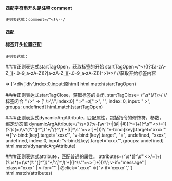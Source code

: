 


#### 匹配字符串开头是注释  comment
    正则表达式：comment=/^<!\--/

#### 匹配


#### 标签开头位置匹配
    正则表达式：
    
    
    
    
    
 
####正则表达式startTagOpen，获取标签的开始
    startTagOpen=/^<\/((?:[a-zA-Z_][\-\.0-9_a-zA-Z])?[a-zA-Z_][\-\.0-9_a-zA-Z])[^>]*>/
    //获取开始标签内容  <div></div> => ['<div','div',index:0,input:原html] 
    html.match(startTagOpen)
    
####正则表达式startTagClose，获取标签的关闭.
    startTagClose= /^\s*(\/?)>/
    //标签闭合 “ />” => [' />','/',index:0]  “  >” =》[" >", "", index: 0, input: " >", groups: undefined]
    html.match(startTagOpen)  
    
####正则表达式dynamicArgAttribute，匹配属性，包括指令的修饰符，参数，绑定动态值
    dynamicArgAttribute=/^\s*((?:v-[\w-]+:|@|:|#)\[[^=]+\][^\s"'<>\/=]*)(?:\s*(=)\s*(?:"([^"]*)"+|'([^']*)'+|([^\s"'=<>`]+)))?/
    "v-bind:[key].target='xxxx'" =>["v-bind:[key].target='xxxx'", "v-bind:[key].target", "=", undefined, "xxxx", undefined, index: 0, input: "v-bind:[key].target='xxxx'", groups: undefined]
    html.match(dynamicArgAttribute)
    
####正则表达式attribute，匹配普通的属性。
    attributes=/^\s*([^\s"'<>\/=]+)(?:\s*(=)\s*(?:"([^"]*)"+|'([^']*)'+|([^\s"'=<>`]+)))?/;
    v-if="message" | :class="xxxx" | v-for="" | @click="xxxx" =>["v-if='xxxxx'",'']  
    html.match(attributes)